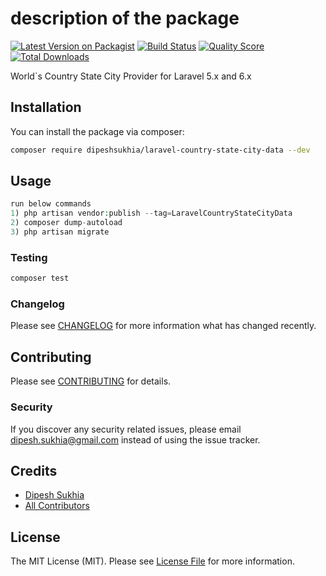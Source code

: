 # description of the package

[![Latest Version on Packagist](https://img.shields.io/packagist/v/dipeshsukhia/laravel-country-state-city-data.svg?style=flat-square)](https://packagist.org/packages/dipeshsukhia/laravel-country-state-city-data)
[![Build Status](https://img.shields.io/travis/dipeshsukhia/laravel-country-state-city-data/master.svg?style=flat-square)](https://travis-ci.org/dipeshsukhia/laravel-country-state-city-data)
[![Quality Score](https://img.shields.io/scrutinizer/g/dipeshsukhia/laravel-country-state-city-data.svg?style=flat-square)](https://scrutinizer-ci.com/g/dipeshsukhia/laravel-country-state-city-data)
[![Total Downloads](https://img.shields.io/packagist/dt/dipeshsukhia/laravel-country-state-city-data.svg?style=flat-square)](https://packagist.org/packages/dipeshsukhia/laravel-country-state-city-data)

World`s Country State City Provider for Laravel 5.x and 6.x

## Installation

You can install the package via composer:

```bash
composer require dipeshsukhia/laravel-country-state-city-data --dev
```

## Usage

``` php
run below commands
1) php artisan vendor:publish --tag=LaravelCountryStateCityData
2) composer dump-autoload
3) php artisan migrate
```

### Testing

``` bash
composer test
```

### Changelog

Please see [CHANGELOG](CHANGELOG.md) for more information what has changed recently.

## Contributing

Please see [CONTRIBUTING](CONTRIBUTING.md) for details.

### Security

If you discover any security related issues, please email dipesh.sukhia@gmail.com instead of using the issue tracker.

## Credits

- [Dipesh Sukhia](https://github.com/dipeshsukhia)
- [All Contributors](../../contributors)

## License

The MIT License (MIT). Please see [License File](LICENSE.md) for more information.
